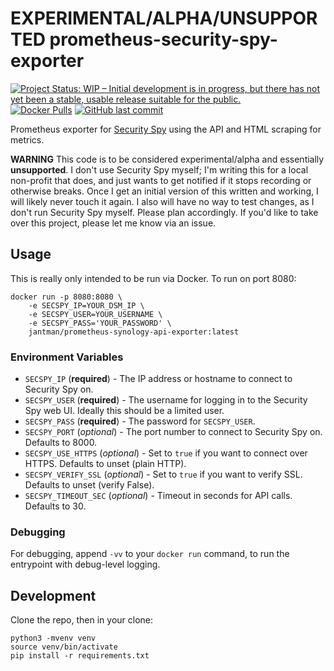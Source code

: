 # EXPERIMENTAL/ALPHA/UNSUPPORTED prometheus-security-spy-exporter

[![Project Status: WIP – Initial development is in progress, but there has not yet been a stable, usable release suitable for the public.](https://www.repostatus.org/badges/latest/wip.svg)](https://www.repostatus.org/#wip) [![Docker Pulls](https://img.shields.io/docker/pulls/jantman/prometheus-security-spy-exporter)](https://hub.docker.com/repository/docker/jantman/prometheus-security-spy-exporter) [![GitHub last commit](https://img.shields.io/github/last-commit/jantman/prometheus-security-spy-exporter)](https://github.com/jantman/prometheus-security-spy-exporter)

Prometheus exporter for [Security Spy](https://www.bensoftware.com/securityspy/) using the API and HTML scraping for metrics.

**WARNING** This code is to be considered experimental/alpha and essentially **unsupported**. I don't use Security Spy myself; I'm writing this for a local non-profit that does, and just wants to get notified if it stops recording or otherwise breaks. Once I get an initial version of this written and working, I will likely never touch it again. I also will have no way to test changes, as I don't run Security Spy myself. Please plan accordingly. If you'd like to take over this project, please let me know via an issue.

## Usage

This is really only intended to be run via Docker. To run on port 8080:

```
docker run -p 8080:8080 \
    -e SECSPY_IP=YOUR_DSM_IP \
    -e SECSPY_USER=YOUR_USERNAME \
    -e SECSPY_PASS='YOUR_PASSWORD' \
    jantman/prometheus-synology-api-exporter:latest
```

### Environment Variables

* `SECSPY_IP` (**required**) - The IP address or hostname to connect to Security Spy on.
* `SECSPY_USER` (**required**) - The username for logging in to the Security Spy web UI. Ideally this should be a limited user.
* `SECSPY_PASS` (**required**) - The password for `SECSPY_USER`.
* `SECSPY_PORT` (*optional*) - The port number to connect to Security Spy on. Defaults to 8000.
* `SECSPY_USE_HTTPS` (*optional*) - Set to `true` if you want to connect over HTTPS. Defaults to unset (plain HTTP).
* `SECSPY_VERIFY_SSL` (*optional*) - Set to `true` if you want to verify SSL. Defaults to unset (verify False).
* `SECSPY_TIMEOUT_SEC` (*optional*) - Timeout in seconds for API calls. Defaults to 30.

### Debugging

For debugging, append `-vv` to your `docker run` command, to run the entrypoint with debug-level logging.

## Development

Clone the repo, then in your clone:

```
python3 -mvenv venv
source venv/bin/activate
pip install -r requirements.txt
```
